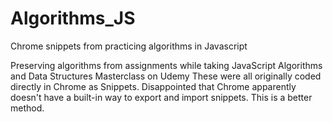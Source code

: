 # Algorithms_JS
Chrome snippets from practicing algorithms in Javascript

Preserving algorithms from assignments while taking JavaScript Algorithms and Data Structures Masterclass on Udemy
These were all originally coded directly in Chrome as Snippets. Disappointed that Chrome apparently doesn't have a built-in way to export and import snippets. This is a better method.
